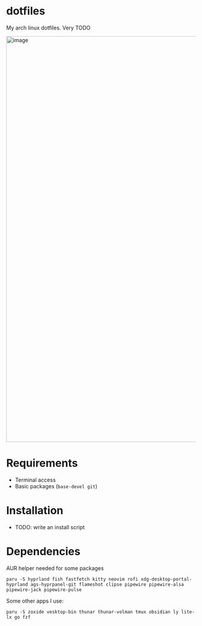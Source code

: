 # dotfiles
My arch linux dotfiles. Very TODO

<img width="1919" height="1080" alt="image" src="https://github.com/user-attachments/assets/31f28692-78f7-4650-9e29-4afe9af84ccd" />

# Requirements
- Terminal access
- Basic packages (`base-devel git`)

# Installation
- TODO: write an install script

# Dependencies
AUR helper needed for some packages
```fish
paru -S hyprland fish fastfetch kitty neovim rofi xdg-desktop-portal-hyprland ags-hyprpanel-git flameshot clipse pipewire pipewire-alsa pipewire-jack pipewire-pulse
```

Some other apps I use:
```fish
paru -S zoxide vesktop-bin thunar thunar-volman tmux obsidian ly lite-lx go fzf
```
